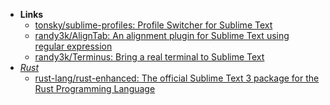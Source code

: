 - **Links**
	- [tonsky/sublime-profiles: Profile Switcher for Sublime Text](https://github.com/tonsky/sublime-profiles)
	- [randy3k/AlignTab: An alignment plugin for Sublime Text using regular expression](https://github.com/randy3k/AlignTab)
	- [randy3k/Terminus: Bring a real terminal to Sublime Text](https://github.com/randy3k/Terminus)
- *[Rust](Rust.md)*
	- [rust-lang/rust-enhanced: The official Sublime Text 3 package for the Rust Programming Language](https://github.com/rust-lang/rust-enhanced)